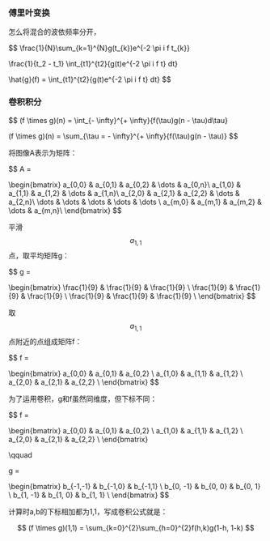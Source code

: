 ### 傅里叶变换

怎么将混合的波依频率分开，

$$
\frac{1}{N}\sum_{k=1}^{N}g(t_{k})e^{-2 \pi i f t_{k}}

\frac{1}{t_2 - t_1} \int_{t1}^{t2}{g(t)e^{-2 \pi i f t} dt}

\hat{g}(f) = \int_{t1}^{t2}{g(t)e^{-2 \pi i f t} dt}
$$

### 卷积积分

$$
(f \times g)(n) = \int_{- \infty}^{+ \infty}{f(\tau)g(n - \tau)d\tau}

(f \times g)(n) = \sum_{\tau = - \infty}^{+ \infty}{f(\tau)g(n - \tau)}
$$

将图像A表示为矩阵：

$$
A =

\begin{bmatrix}
a_{0,0} & a_{0,1} & a_{0,2} & \dots & a_{0,n}\\
a_{1,0} & a_{1,1} & a_{1,2} & \dots & a_{1,n}\\
a_{2,0} & a_{2,1} & a_{2,2} & \dots & a_{2,n}\\
\dots   & \dots   & \dots   & \dots & \dots  \\
a_{m,0} & a_{m,1} & a_{m,2} & \dots & a_{m,n}\\
\end{bmatrix}
$$

平滑$$ a_{1,1} $$点，取平均矩阵g：

$$
g =

\begin{bmatrix}
\frac{1}{9} & \frac{1}{9} & \frac{1}{9} \\
\frac{1}{9} & \frac{1}{9} & \frac{1}{9} \\
\frac{1}{9} & \frac{1}{9} & \frac{1}{9} \\
\end{bmatrix}
$$

取$$ a_{1,1} $$点附近的点组成矩阵f：

$$
f =

\begin{bmatrix}
a_{0,0} & a_{0,1} & a_{0,2} \\
a_{1,0} & a_{1,1} & a_{1,2} \\
a_{2,0} & a_{2,1} & a_{2,2} \\
\end{bmatrix}
$$

为了运用卷积，g和f虽然同维度，但下标不同：

$$
f =

\begin{bmatrix}
a_{0,0} & a_{0,1} & a_{0,2} \\
a_{1,0} & a_{1,1} & a_{1,2} \\
a_{2,0} & a_{2,1} & a_{2,2} \\
\end{bmatrix}

\qquad

g =

\begin{bmatrix}
b_{-1,-1} & b_{-1,0} & b_{-1,1} \\
b_{0, -1} & b_{0, 0} & b_{0, 1} \\
b_{1, -1} & b_{1, 0} & b_{1, 1} \\
\end{bmatrix}
$$

计算时a,b的下标相加都为1,1，写成卷积公式就是：

$$
(f \times g)(1,1) = \sum_{k=0}^{2}\sum_{h=0}^{2}f(h,k)g(1-h, 1-k)
$$
